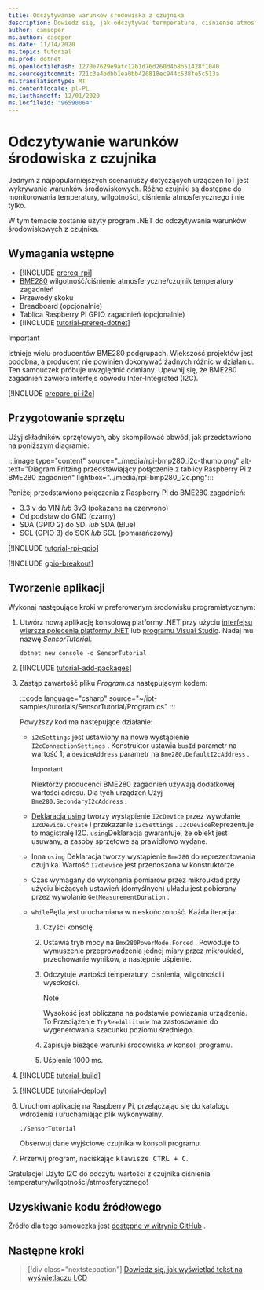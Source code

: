 ```yaml
---
title: Odczytywanie warunków środowiska z czujnika
description: Dowiedz się, jak odczytywać termperature, ciśnienie atmosferyczne i wilgotność za pomocą bibliotek .NET IoT.
author: camsoper
ms.author: casoper
ms.date: 11/14/2020
ms.topic: tutorial
ms.prod: dotnet
ms.openlocfilehash: 1270e7629e9afc12b1d76d260d4b8b51428f1040
ms.sourcegitcommit: 721c3e4bdbb1ea0bb420818ec944c538fe5c513a
ms.translationtype: MT
ms.contentlocale: pl-PL
ms.lasthandoff: 12/01/2020
ms.locfileid: "96590064"
---
```

# <a name="read-environmental-conditions-from-a-sensor"></a>Odczytywanie warunków środowiska z czujnika

Jednym z najpopularniejszych scenariuszy dotyczących urządzeń IoT jest wykrywanie warunków środowiskowych. Różne czujniki są dostępne do monitorowania temperatury, wilgotności, ciśnienia atmosferycznego i nie tylko.

W tym temacie zostanie użyty program .NET do odczytywania warunków środowiskowych z czujnika.

## <a name="prerequisites"></a>Wymagania wstępne

- [!INCLUDE [prereq-rpi](../includes/prereq-rpi.md)]
- [BME280](https://learn.adafruit.com/adafruit-bme280-humidity-barometric-pressure-temperature-sensor-breakout) <span class="docon docon-navigate-external x-hidden-focus"></span> wilgotność/ciśnienie atmosferyczne/czujnik temperatury zagadnień
- Przewody skoku
- Breadboard (opcjonalnie)
- Tablica Raspberry Pi GPIO zagadnień (opcjonalnie)
- [!INCLUDE [tutorial-prereq-dotnet](../includes/tutorial-prereq-dotnet.md)]

> [!IMPORTANT]
> Istnieje wielu producentów BME280 podgrupach. Większość projektów jest podobna, a producent nie powinien dokonywać żadnych różnic w działaniu. Ten samouczek próbuje uwzględnić odmiany. Upewnij się, że BME280 zagadnień zawiera interfejs obwodu Inter-Integrated (I2C).

[!INCLUDE [prepare-pi-i2c](../includes/prepare-pi-i2c.md)]

## <a name="prepare-the-hardware"></a>Przygotowanie sprzętu

Użyj składników sprzętowych, aby skompilować obwód, jak przedstawiono na poniższym diagramie:

:::image type="content" source="../media/rpi-bmp280_i2c-thumb.png" alt-text="Diagram Fritzing przedstawiający połączenie z tablicy Raspberry Pi z BME280 zagadnień" lightbox="../media/rpi-bmp280_i2c.png":::

Poniżej przedstawiono połączenia z Raspberry Pi do BME280 zagadnień:

- 3.3 v do VIN *lub* 3v3 (pokazane na czerwono)
- Od podstaw do GND (czarny)
- SDA (GPIO 2) do SDI *lub* SDA (Blue)
- SCL (GPIO 3) do SCK *lub* SCL (pomarańczowy)

[!INCLUDE [tutorial-rpi-gpio](../includes/tutorial-rpi-gpio.md)]

[!INCLUDE [gpio-breakout](../includes/gpio-breakout.md)]

## <a name="create-the-app"></a>Tworzenie aplikacji

Wykonaj następujące kroki w preferowanym środowisku programistycznym:

1. Utwórz nową aplikację konsolową platformy .NET przy użyciu [interfejsu wiersza polecenia platformy .NET](../../core/tools/dotnet-new.md) lub [programu Visual Studio](../../core/tutorials/with-visual-studio.md). Nadaj mu nazwę *SensorTutorial*.

    ```dotnetcli
    dotnet new console -o SensorTutorial
    ```

1. [!INCLUDE [tutorial-add-packages](../includes/tutorial-add-packages.md)]
1. Zastąp zawartość pliku *Program.cs* następującym kodem:

    :::code language="csharp" source="~/iot-samples/tutorials/SensorTutorial/Program.cs" :::

    Powyższy kod ma następujące działanie:

    - `i2cSettings` jest ustawiony na nowe wystąpienie `I2cConnectionSettings` . Konstruktor ustawia `busId` parametr na wartość 1, a `deviceAddress` parametr na `Bme280.DefaultI2cAddress` .

        > [!IMPORTANT]
        > Niektórzy producenci BME280 zagadnień używają dodatkowej wartości adresu. Dla tych urządzeń Użyj `Bme280.SecondaryI2cAddress` .

    - [Deklaracja using](../../csharp/whats-new/csharp-8.md#using-declarations) tworzy wystąpienie `I2cDevice` przez wywołanie `I2cDevice.Create` i przekazanie `i2cSettings` . `I2cDevice`Reprezentuje to magistralę I2C. `using`Deklaracja gwarantuje, że obiekt jest usuwany, a zasoby sprzętowe są prawidłowo wydane.
    - Inna `using` Deklaracja tworzy wystąpienie `Bme280` do reprezentowania czujnika. Wartość `I2cDevice` jest przenoszona w konstruktorze.
    - Czas wymagany do wykonania pomiarów przez mikroukład przy użyciu bieżących ustawień (domyślnych) układu jest pobierany przez wywołanie `GetMeasurementDuration` .
    - `while`Pętla jest uruchamiana w nieskończoność. Każda iteracja:
        1. Czyści konsolę.
        1. Ustawia tryb mocy na `Bmx280PowerMode.Forced` . Powoduje to wymuszenie przeprowadzenia jednej miary przez mikroukład, przechowanie wyników, a następnie uśpienie.
        1. Odczytuje wartości temperatury, ciśnienia, wilgotności i wysokości.

            > [!NOTE]
            > Wysokość jest obliczana na podstawie powiązania urządzenia. To Przeciążenie `TryReadAltitude` ma zastosowanie do wygenerowania szacunku poziomu średniego.

        1. Zapisuje bieżące warunki środowiska w konsoli programu.
        1. Uśpienie 1000 ms.

1. [!INCLUDE [tutorial-build](../includes/tutorial-build.md)]
1. [!INCLUDE [tutorial-deploy](../includes/tutorial-deploy.md)]
1. Uruchom aplikację na Raspberry Pi, przełączając się do katalogu wdrożenia i uruchamiając plik wykonywalny.

    ```bash
    ./SensorTutorial
    ```

    Obserwuj dane wyjściowe czujnika w konsoli programu.

1. Przerwij program, naciskając <kbd>klawisze CTRL + C</kbd>.

Gratulacje! Użyto I2C do odczytu wartości z czujnika ciśnienia temperatury/wilgotności/atmosferycznego!

## <a name="get-the-source-code"></a>Uzyskiwanie kodu źródłowego

Źródło dla tego samouczka jest [dostępne w witrynie GitHub](https://github.com/MicrosoftDocs/dotnet-iot-assets/tree/master/tutorials/SensorTutorial) <span class="docon docon-navigate-external x-hidden-focus"></span> .

## <a name="next-steps"></a>Następne kroki

> [!div class="nextstepaction"]
> [Dowiedz się, jak wyświetlać tekst na wyświetlaczu LCD](../tutorials/lcd-display.md)
